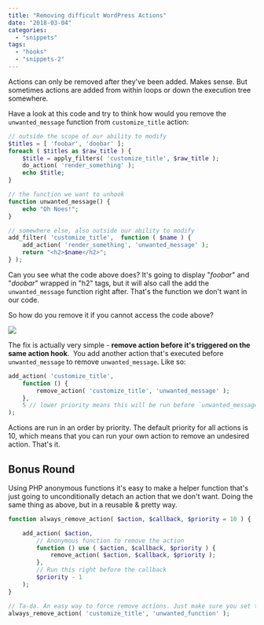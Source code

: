 ```yaml
---
title: "Removing difficult WordPress Actions"
date: "2018-03-04"
categories: 
  - "snippets"
tags: 
  - "hooks"
  - "snippets-2"
---
```


Actions can only be removed after they've been added. Makes sense. But sometimes actions are added from within loops or down the execution tree somewhere.  

Have a look at this code and try to think how would you remove the `unwanted_message` function from `customize_title` action:

```php
// outside the scope of our ability to modify
$titles = [ 'foobar', 'doobar' ];
foreach ( $titles as $raw_title ) {
	$title = apply_filters( 'customize_title', $raw_title );
	do_action( 'render_something' );
	echo $title;
}

// the function we want to unhook
function unwanted_message() {
	echo "Oh Noes!";
}

// somewhere else, also outside our ability to modify
add_filter( 'customize_title',  function ( $name ) {
	add_action( 'render_something', 'unwanted_message' );
	return "<h2>$name</h2>";
} );
```

Can you see what the code above does? It's going to display "_foobar_" and "_doobar_" wrapped in "h2" tags, but it will also call the add the `unwanted_message` function right after. That's the function we don't want in our code.

So how do you remove it if you cannot access the code above?

![](images/archive/tool-expectations.jpg)

The fix is actually very simple - **remove action before it's triggered on the same action hook**.  You add another action that's executed before `unwanted_message` to remove `unwanted_message`. Like so:

```php
add_action( 'customize_title',
	function () {
		remove_action( 'customize_title', 'unwanted_message' );
	},
	5 // lower priority means this will be run before `unwanted_message` callback
);
```

Actions are run in an order by priority. The default priority for all actions is 10, which means that you can run your own action to remove an undesired action. That's it.

## Bonus Round

Using PHP anonymous functions it's easy to make a helper function that's just going to unconditionally detach an action that we don't want. Doing the same thing as above, but in a reusable & pretty way.

```php
function always_remove_action( $action, $callback, $priority = 10 ) {

	add_action( $action,
		// Anonymous function to remove the action
		function () use ( $action, $callback, $priority ) {
			remove_action( $action, $callback, $priority );
		},
		// Run this right before the callback
		$priority - 1
	);
}

// Ta-da. An easy way to force remove actions. Just make sure you set the $priority correctly.
always_remove_action( 'customize_title', 'unwanted_function' );
```
